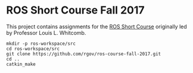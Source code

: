 # ROS Short Course Fall 2017

This project contains assignments for the [ROS Short Course](https://dscl.lcsr.jhu.edu/home/courses/ros_short_course_fall_2017/) originally led by Professor Louis L. Whitcomb.

    mkdir -p ros-workspace/src
    cd ros-workspace/src
    git clone https://github.com/rgov/ros-course-fall-2017.git
    cd ..
    catkin_make
